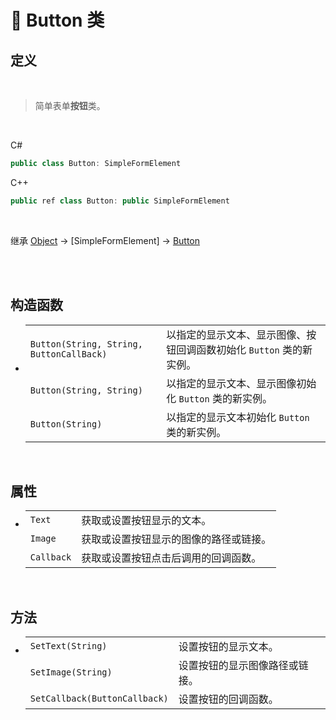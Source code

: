 # 🔖 Button 类

## 定义

<br>

> 简单表单**按钮**类。

<br>

C#
```cs
public class Button: SimpleFormElement
```
C++
```cpp
public ref class Button: public SimpleFormElement
```
<br>

继承 [Object](https://docs.microsoft.com/DotNET/api/system.object) → [SimpleFormElement] → [Button](Button)

<br>

<br>

## 构造函数
- 
    |||
    |-|-|
    |`Button(String, String, ButtonCallBack)`|以指定的显示文本、显示图像、按钮回调函数初始化 `Button` 类的新实例。|
    |`Button(String, String)`|以指定的显示文本、显示图像初始化 `Button` 类的新实例。|
    |`Button(String)`|以指定的显示文本初始化 `Button` 类的新实例。|

<br>

##  属性
- 
    |||
    |-|-|
    |`Text`|获取或设置按钮显示的文本。|
    |`Image`|获取或设置按钮显示的图像的路径或链接。|
    |`Callback`|获取或设置按钮点击后调用的回调函数。|

<br>

##  方法
- 
    |||
    |-|-|
    |`SetText(String)`|设置按钮的显示文本。|
    |`SetImage(String)`|设置按钮的显示图像路径或链接。|
    |`SetCallback(ButtonCallback)`|设置按钮的回调函数。|


